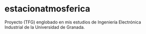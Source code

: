 # estacionatmosferica
Proyecto (TFG) englobado en mis estudios de Ingeniería Electrónica Industrial de la Universidad de Granada.
